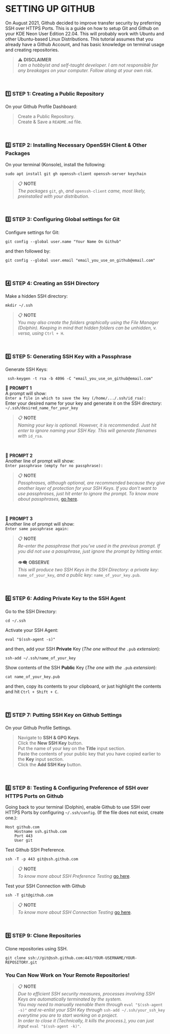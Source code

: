# SETTING UP GITHUB
On August 2021, Github decided to improve transfer security by preferring SSH over HTTPS Ports. This is a guide on how to setup Git and Github on your KDE Neon User Edition 22.04. This will probably work with Ubuntu and other Ubuntu-based Linux Distributions. This tutorial assumes that you already have a Github Account, and has basic knowledge on terminal usage and creating repositories. <br/>
> :warning: **DISCLAIMER** <br/>
> *I am a hobbyist and self-taught developer. I am not responsible for any breakages on your computer. Follow along at your own risk.*

<br/>

### :one: STEP 1: Creating a Public Repository
On your Github Profile Dashboard:
> Create a Public Repository. <br/>
> Create & Save a `README.md` file.

<br/>

### :two: STEP 2: Installing Necessary OpenSSH Client & Other Packages
On your terminal (Konsole), install the following:
```
sudo apt install git gh openssh-client openssh-server keychain
```
> :clipboard: **NOTE** <br/>
> *The packages* `git`, `gh`, *and* `openssh-client` *came, most likely, preinstalled with your distribution*.

<br/>

### :three: STEP 3: Configuring Global settings for Git
Configure settings for Git:
```
git config --global user.name "Your Name On Github"
```
and then followed by:
```
git config --global user.email "email_you_use_on_github@email.com"
```

<br/>

### :four: STEP 4: Creating an SSH Directory
Make a hidden SSH directory:
```
mkdir ~/.ssh
```
> :clipboard: **NOTE** <br/>
> *You may also create the folders graphically using the File Manager (Dolphin). Keeping in mind that hidden folders can be unhidden, v. versa, using* `Ctrl + H`. 

<br/>

### :five: STEP 5: Generating SSH Key with a Passphrase
Generate SSH Keys:
```
 ssh-keygen -t rsa -b 4096 -C "email_you_use_on_github@email.com"
```

:large_blue_circle: **PROMPT 1** <br/>
A prompt will show: <br/>
```Enter a file in which to save the key (/home/.../.ssh/id_rsa):``` <br/>
Enter your desired name for your key and generate it on the SSH directory: <br/>
```~/.ssh/desired_name_for_your_key``` <br/>
> :clipboard: **NOTE** <br/>
> *Naming your key is optional. However, it is recommended. Just hit enter to ignore naming your SSH Key. This will generate filenames with* `id_rsa`. 

<br/>

:large_blue_circle: **PROMPT 2** <br/>
Another line of prompt will show: <br/>
```Enter passphrase (empty for no passphrase):``` <br/>
> :clipboard: **NOTE** <br/>
> *Passphrases, although optional, are recommended because they give another layer of protection for your SSH Keys. If you don't want to use passphrases, just hit enter to ignore the prompt. To know more about passphrases,* [go here](https://docs.github.com/en/authentication/connecting-to-github-with-ssh/working-with-ssh-key-passphrases).

<br/>

:large_blue_circle: **PROMPT 3** <br/>
Another line of prompt will show: <br/>
```Enter same passphrase again:```<br/>
> :clipboard: **NOTE** <br/>
> *Re-enter the passphrase that you've used in the previous prompt. If you did not use a passphrase, just ignore the prompt by hitting enter.* <br/> <br/>
> :eye_speech_bubble: **OBSERVE** <br/>
> *This will produce two SSH Keys in the SSH Directory: a private key:* `name_of_your_key`, *and a public key:* `name_of_your_key.pub`.

<br/>

### :six: STEP 6: Adding Private Key to the SSH Agent
Go to the SSH Directory:
```
cd ~/.ssh
```
Activate your SSH Agent:
```
eval "$(ssh-agent -s)"
```
and then, add your SSH **Private** Key (*The one without the* `.pub` *extension*):
```
ssh-add ~/.ssh/name_of_your_key
```
Show contents of the SSH **Public** Key (*The one with the* `.pub` *extension*):
```
cat name_of_your_key.pub
```
and then, copy its contents to your clipboard, or just highlight the contents and hit `Ctrl + Shift + C`.

<br/>

### :seven: STEP 7: Putting SSH Key on Github Settings
On your Github Profile Settings.
> Navigate to **SSH & GPG Keys**. <br/>
> Click the **New SSH Key** button. <br/>
> Put the name of your key on the **Title** input section. <br/>
> Paste the contents of your public key that you have copied earlier to the **Key** input section. <br/>
> Click the **Add SSH Key** button.

<br/>

### :eight: STEP 8: Testing & Configuring Preference of SSH over HTTPS Ports on Github
Going back to your terminal (Dolphin), enable Github to use SSH over HTTPS Ports by configuring `~/.ssh/config`. (If the file does not exist, create one.):
```
Host github.com
    Hostname ssh.github.com
    Port 443
    User git
```
Test Github SSH Preference.
```
ssh -T -p 443 git@ssh.github.com
```
> :clipboard: **NOTE** <br/>
> *To know more about SSH Preference Testing* [go here](https://docs.github.com/en/authentication/connecting-to-github-with-ssh/testing-your-ssh-connection).

Test your SSH Connection with Github
```
ssh -T git@github.com
```
> :clipboard: **NOTE** <br/>
> *To know more about SSH Connection Testing* [go here](https://docs.github.com/en/authentication/connecting-to-github-with-ssh/testing-your-ssh-connection).

<br/>

### :nine: STEP 9: Clone Repositories
Clone repositories using SSH.
```
git clone ssh://git@ssh.github.com:443/YOUR-USERNAME/YOUR-REPOSITORY.git
```
### You Can Now Work on Your Remote Repositories!

> :clipboard: **NOTE** <br/>
> *Due to efficient SSH security measures, processes involving SSH Keys are automatically terminated by the system.* <br/>
> *You may need to manually reenable them through* `eval "$(ssh-agent -s)"` *and re-enlist your SSH Key through* `ssh-add ~/.ssh/your_ssh_key` *everytime you are to start working on a project.* <br/>
> *In order to close it (Technically, It kills the process.), you can just input* `eval "$(ssh-agent -k)"`.

